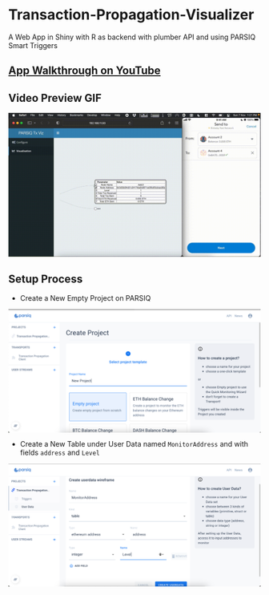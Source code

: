 # Transaction-Propagation-Visualizer
A Web App in Shiny with R as backend with plumber API and using PARSIQ Smart Triggers

## [App Walkthrough on YouTube](https://www.youtube.com/watch?v=GpWZLMB2lvM)

## Video Preview GIF
[![Alt text](images/Working_Gif.gif)](https://www.youtube.com/watch?v=GpWZLMB2lvM)

## Setup Process
- Create a New Empty Project on PARSIQ
<img src="images/Step0.png"  align="center"/>

- Create a New Table under User Data named `MonitorAddress` and with fields `address` and `Level`
<img src="images/Step1.png"  align="center"/>

